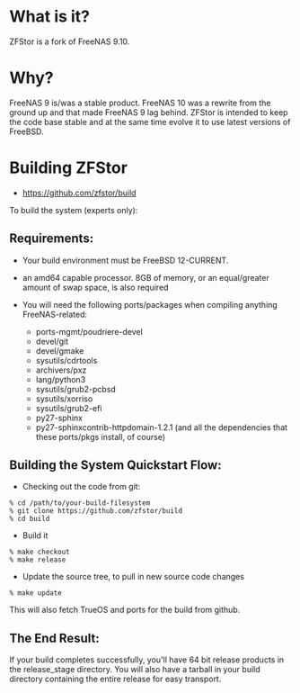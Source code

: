 # What is it?

ZFStor is a fork of FreeNAS 9.10.

# Why?

FreeNAS 9 is/was a stable product. FreeNAS 10 was a rewrite from the ground up and that made FreeNAS 9 lag behind. ZFStor is intended to keep the code base stable and at the same time evolve it to use latest versions of FreeBSD.

# Building ZFStor

* https://github.com/zfstor/build

To build the system (experts only):

## Requirements:

* Your build environment must be FreeBSD 12-CURRENT.

* an amd64 capable processor.  8GB of memory, or an equal/greater amount
  of swap space, is also required

* You will need the following ports/packages when compiling anything
  FreeNAS-related:
  * ports-mgmt/poudriere-devel
  * devel/git
  * devel/gmake
  * sysutils/cdrtools
  * archivers/pxz
  * lang/python3
  * sysutils/grub2-pcbsd
  * sysutils/xorriso
  * sysutils/grub2-efi
  * py27-sphinx
  * py27-sphinxcontrib-httpdomain-1.2.1
  (and all the dependencies that these ports/pkgs install, of course)

## Building the System Quickstart Flow:

* Checking out the code from git:

```
% cd /path/to/your-build-filesystem
% git clone https://github.com/zfstor/build
% cd build
```

* Build it

```
% make checkout
% make release
```

* Update the source tree, to pull in new source code changes

```
% make update
```

This will also fetch TrueOS and ports for the build from github.

## The End Result:

If your build completes successfully, you'll have 64 bit release products in
the release_stage directory.  You will also have a tarball in your build
directory containing the entire release for easy transport.
